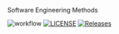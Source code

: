 Software Engineering Methods

![workflow](https://github.com/AntonJar-ENU/sem/actions/workflows/main.yml/badge.svg)
[![LICENSE](https://img.shields.io/github/license/AntonJar-ENU/sem.svg?style=flat-square)](https://github.com/AntonJar-ENU/sem/blob/master/LICENSE)
[![Releases](https://img.shields.io/github/release/AntonJar-ENU/sem/all.svg?style=flat-square)](https://github.com/AntonJar-ENU/sem/releases)